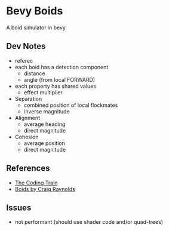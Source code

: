 # Bevy Boids

A boid simulator in bevy.

## Dev Notes

- referec
- each boid has a detection component
  - distance
  - angle (from local FORWARD)
- each property has shared values
  - effect multiplier
- Separation
  - combined position of local flockmates
  - inverse magnitude
- Alignment
  - average heading
  - direct magnitude
- Cohesion
  - average position
  - direct magnitude

## References

- [The Coding Train](https://www.youtube.com/watch?v=mhjuuHl6qHM)
- [Boids by Craig Raynolds](https://red3d.com/cwr/boids/)

## Issues

- not performant (should use shader code and/or quad-trees)